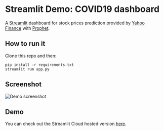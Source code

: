# Streamlit Demo: COVID19 dashboard

A [Streamlit](https://streamlit.io) dashboard for stock prices prediction provided by [Yahoo Finance](https://finance.yahoo.com/) with [Prophet](https://facebook.github.io/prophet/).

## How to run it

Clone this repo and then:
```
pip install -r requirements.txt
streamlit run app.py
```

## Screenshot

![Demo screenshot](/assets/screen.png)

## Demo

You can check out the Streamlit Cloud hosted version [here](https://uzarel-stock-prices-forecasting-webapp-app-i32st1.streamlit.app/).